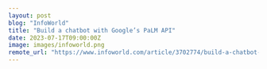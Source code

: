 ```yaml
---
layout: post
blog: "InfoWorld"
title: "Build a chatbot with Google’s PaLM API"
date: 2023-07-17T09:00:00Z
image: images/infoworld.png
remote_url: "https://www.infoworld.com/article/3702774/build-a-chatbot-with-google-palm-api.html#tk.rss_applicationdevelopment"
---
```

